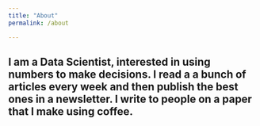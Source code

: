 ```yaml
---
title: "About"
permalink: /about

---
```

I am a Data Scientist, interested in using numbers to make decisions.
I read a a bunch of articles every week and then publish the best ones in a newsletter.
I write to people on a paper that I make using coffee.
---
